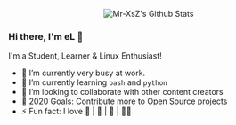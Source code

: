 <!-- List Of Websites-->
[archcraft]: https://archcraft-os.github.io
[archcrafts]: https://github.com/archcraft-os
[github]: https://www.github.com/Mr-XsZ
[instagram]: https://www.instagram.com/sazts_

<p align="center">
  <img alt="Mr-XsZ's Github Stats" src="https://github-readme-stats.vercel.app/api?username=Mr-XsZ&show_icons=true&include_all_commits=true&hide_border=true" />
<!--  <img alt="profile pic" width="195px" src="https://avatars2.githubusercontent.com/u/26059688?s=460&u=d41b000a62eab50d000c3da604d151cec27bd850&v=4" />  -->
<!--  <img src="https://github-readme-stats.anuraghazra1.vercel.app/api/top-langs/?username=Mr-XsZ&hide=ruby,perl&hide_border=true" />  -->
</p>

### Hi there, I'm eL 👋

I'm a Student, Learner & Linux Enthusiast!
- 🔭 I’m currently very busy at work.
- 🌱 I’m currently learning `bash` and `python`
- 👯 I’m looking to collaborate with other content creators
- 🥅 2020 Goals: Contribute more to Open Source projects
- ⚡ Fun fact: I love 📸 | 🎨 | 🐶 | 👨‍💻

